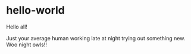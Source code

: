 # hello-world

Hello all!

Just your average human working late at night trying out something new. Woo night owls!!
